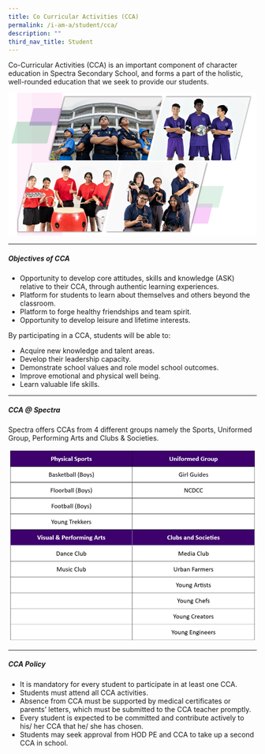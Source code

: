```yaml
---
title: Co Curricular Activities (CCA)
permalink: /i-am-a/student/cca/
description: ""
third_nav_title: Student
---
```

Co-Curricular Activities (CCA) is an important component of character education in Spectra Secondary School, and forms a part of the holistic, well-rounded education that we seek to provide our students.	

![](/images/cca%202023%2013%20oct.png)

***

##### **Objectives of CCA**

* Opportunity to develop core attitudes, skills and knowledge (ASK) relative to their CCA, through authentic learning experiences.
* Platform for students to learn about themselves and others beyond the classroom.
* Platform to forge healthy friendships and team spirit.
* Opportunity to develop leisure and lifetime interests.

By participating in a CCA, students will be able to:
* Acquire new knowledge and talent areas.
* Develop their leadership capacity.
* Demonstrate school values and role model school outcomes.
* Improve emotional and physical well being.
* Learn valuable life skills.

***

##### **CCA @ Spectra**

Spectra offers CCAs from 4 different groups namely the Sports, Uniformed Group, Performing Arts and Clubs & Societies.
	
	
![](/images/cca%20list%202023.png)

***

##### **CCA Policy**
* It is mandatory for every student to participate in at least one CCA.
* Students must attend all CCA activities.
* Absence from CCA must be supported by medical certificates or parents’ letters, which must be submitted to the CCA teacher promptly.
* Every student is expected to be committed and contribute actively to his/ her CCA that he/ she has chosen.
* Students may seek approval from HOD PE and CCA to take up a second CCA in school.